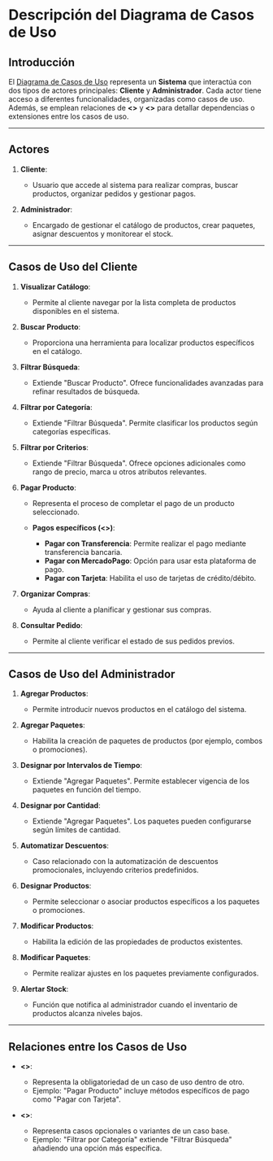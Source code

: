 # Descripción del Diagrama de Casos de Uso

## Introducción
El [Diagrama de Casos de Uso](https://github.com/NicolasJavierSosa/ProyectoIntegrador-POO2-2024/blob/main/Imagenes/Tienda%20Ecol%C3%B3gica%20-%20DCU%20.jpg) representa un **Sistema** que interactúa con dos tipos de actores principales: **Cliente** y **Administrador**. Cada actor tiene acceso a diferentes funcionalidades, organizadas como casos de uso. Además, se emplean relaciones de **<<include>>** y **<<extend>>** para detallar dependencias o extensiones entre los casos de uso.

---

## Actores

1. **Cliente**:
   - Usuario que accede al sistema para realizar compras, buscar productos, organizar pedidos y gestionar pagos.

2. **Administrador**:
   - Encargado de gestionar el catálogo de productos, crear paquetes, asignar descuentos y monitorear el stock.

---

## Casos de Uso del Cliente

1. **Visualizar Catálogo**:
   - Permite al cliente navegar por la lista completa de productos disponibles en el sistema.

2. **Buscar Producto**:
   - Proporciona una herramienta para localizar productos específicos en el catálogo.

3. **Filtrar Búsqueda**:
   - Extiende "Buscar Producto". Ofrece funcionalidades avanzadas para refinar resultados de búsqueda.

4. **Filtrar por Categoría**:
   - Extiende "Filtrar Búsqueda". Permite clasificar los productos según categorías específicas.

5. **Filtrar por Criterios**:
   - Extiende "Filtrar Búsqueda". Ofrece opciones adicionales como rango de precio, marca u otros atributos relevantes.

6. **Pagar Producto**:
   - Representa el proceso de completar el pago de un producto seleccionado.

   - **Pagos específicos (<<include>>)**:
     - **Pagar con Transferencia**: Permite realizar el pago mediante transferencia bancaria.
     - **Pagar con MercadoPago**: Opción para usar esta plataforma de pago.
     - **Pagar con Tarjeta**: Habilita el uso de tarjetas de crédito/débito.

7. **Organizar Compras**:
   - Ayuda al cliente a planificar y gestionar sus compras.

8. **Consultar Pedido**:
   - Permite al cliente verificar el estado de sus pedidos previos.

---

## Casos de Uso del Administrador

1. **Agregar Productos**:
   - Permite introducir nuevos productos en el catálogo del sistema.

2. **Agregar Paquetes**:
   - Habilita la creación de paquetes de productos (por ejemplo, combos o promociones).

3. **Designar por Intervalos de Tiempo**:
   - Extiende "Agregar Paquetes". Permite establecer vigencia de los paquetes en función del tiempo.

4. **Designar por Cantidad**:
   - Extiende "Agregar Paquetes". Los paquetes pueden configurarse según límites de cantidad.

5. **Automatizar Descuentos**:
   - Caso relacionado con la automatización de descuentos promocionales, incluyendo criterios predefinidos.

6. **Designar Productos**:
   - Permite seleccionar o asociar productos específicos a los paquetes o promociones.

7. **Modificar Productos**:
   - Habilita la edición de las propiedades de productos existentes.

8. **Modificar Paquetes**:
   - Permite realizar ajustes en los paquetes previamente configurados.

9. **Alertar Stock**:
   - Función que notifica al administrador cuando el inventario de productos alcanza niveles bajos.

---

## Relaciones entre los Casos de Uso

- **<<include>>**:
   - Representa la obligatoriedad de un caso de uso dentro de otro.
   - Ejemplo: "Pagar Producto" incluye métodos específicos de pago como "Pagar con Tarjeta".

- **<<extend>>**:
   - Representa casos opcionales o variantes de un caso base.
   - Ejemplo: "Filtrar por Categoría" extiende "Filtrar Búsqueda" añadiendo una opción más específica.


